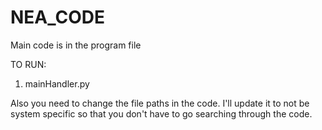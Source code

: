 # NEA_CODE

Main code is in the program file

TO RUN:
1) mainHandler.py

Also you need to change the file paths in the code. I'll update it to not be system specific so that you don't have to go searching through the code. 
